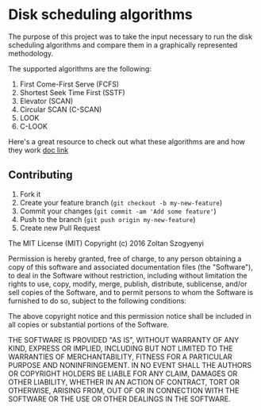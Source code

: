 # Disk scheduling algorithms

The purpose of this project was to take the input necessary to run the disk scheduling algorithms and compare them in a graphically represented methodology.

The supported algorithms are the following:

1. First Come-First Serve (FCFS)
2. Shortest Seek Time First (SSTF)
3. Elevator (SCAN) 
4. Circular SCAN (C-SCAN)
5. LOOK
6. C-LOOK 

Here's a great resource to check out what these algorithms are and how they work [doc link](http://www.cs.iit.edu/~cs561/cs450/disksched/disksched.html)

## Contributing

1. Fork it
2. Create your feature branch (`git checkout -b my-new-feature`)
3. Commit your changes (`git commit -am 'Add some feature'`)
4. Push to the branch (`git push origin my-new-feature`)
5. Create new Pull Request

The MIT License (MIT)
Copyright (c) 2016 Zoltan Szogyenyi

Permission is hereby granted, free of charge, to any person obtaining a copy of this software and associated documentation files (the "Software"), to deal in the Software without restriction, including without limitation the rights to use, copy, modify, merge, publish, distribute, sublicense, and/or sell copies of the Software, and to permit persons to whom the Software is furnished to do so, subject to the following conditions:

The above copyright notice and this permission notice shall be included in all copies or substantial portions of the Software.

THE SOFTWARE IS PROVIDED "AS IS", WITHOUT WARRANTY OF ANY KIND, EXPRESS OR IMPLIED, INCLUDING BUT NOT LIMITED TO THE WARRANTIES OF MERCHANTABILITY, FITNESS FOR A PARTICULAR PURPOSE AND NONINFRINGEMENT. IN NO EVENT SHALL THE AUTHORS OR COPYRIGHT HOLDERS BE LIABLE FOR ANY CLAIM, DAMAGES OR OTHER LIABILITY, WHETHER IN AN ACTION OF CONTRACT, TORT OR OTHERWISE, ARISING FROM, OUT OF OR IN CONNECTION WITH THE SOFTWARE OR THE USE OR OTHER DEALINGS IN THE SOFTWARE.
